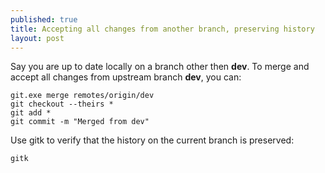 ```yaml
---
published: true
title: Accepting all changes from another branch, preserving history
layout: post
---
```

Say you are up to date locally on a branch other then **dev**. To merge and accept all changes from upstream branch **dev**, you can:

    git.exe merge remotes/origin/dev
    git checkout --theirs *
    git add *
    git commit -m "Merged from dev"

Use gitk to verify that the history on the current branch is preserved:

    gitk